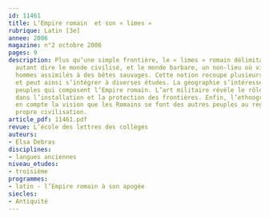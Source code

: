 ```yaml
---
id: 11461
title: L’Empire romain  et son « limes »
rubrique: Latin [3e]
annee: 2006
magazine: n°2 octobre 2006
pages: 9
description: Plus qu’une simple frontière, le « limes » romain délimitait l’Empire,
  autant dire le monde civilisé, et le monde barbare, un non-lieu où vivaient des
  hommes assimilés à des bêtes sauvages. Cette notion recoupe plusieurs disciplines
  et peut ainsi s’intégrer à diverses études. La géographie s’intéresse aux nombreux
  peuples qui composent l’Empire romain. L’art militaire révèle le rôle de l’armée
  dans l’installation et la protection des frontières. Enfin, l’ethnographie prend
  en compte la vision que les Romains se font des autres peuples au regard de leur
  propre civilisation.
article_pdf: 11461.pdf
revue: L’école des lettres des collèges
auteurs:
- Elsa Debras
disciplines:
- langues anciennes
niveau_etudes:
- troisième
programmes:
- latin - l’Empire romain à son apogée
siecles:
- Antiquité
---
```

